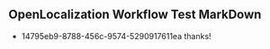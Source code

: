 ## OpenLocalization Workflow Test MarkDown
* 14795eb9-8788-456c-9574-5290917611ea thanks!

<!--HONumber=Aug16_HO4-->


